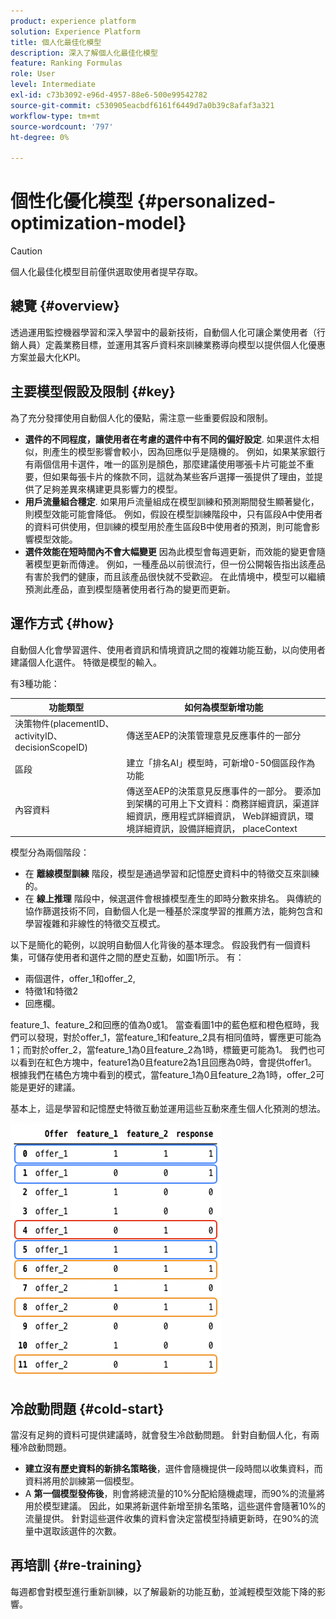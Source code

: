 ```yaml
---
product: experience platform
solution: Experience Platform
title: 個人化最佳化模型
description: 深入了解個人化最佳化模型
feature: Ranking Formulas
role: User
level: Intermediate
exl-id: c73b3092-e96d-4957-88e6-500e99542782
source-git-commit: c530905eacbdf6161f6449d7a0b39c8afaf3a321
workflow-type: tm+mt
source-wordcount: '797'
ht-degree: 0%

---
```


# 個性化優化模型 {#personalized-optimization-model}

>[!CAUTION]
>
>個人化最佳化模型目前僅供選取使用者提早存取。

## 總覽 {#overview}

透過運用監控機器學習和深入學習中的最新技術，自動個人化可讓企業使用者（行銷人員）定義業務目標，並運用其客戶資料來訓練業務導向模型以提供個人化優惠方案並最大化KPI。

## 主要模型假設及限制 {#key}

為了充分發揮使用自動個人化的優點，需注意一些重要假設和限制。

* **選件的不同程度，讓使用者在考慮的選件中有不同的偏好設定**. 如果選件太相似，則產生的模型影響會較小，因為回應似乎是隨機的。
例如，如果某家銀行有兩個信用卡選件，唯一的區別是顏色，那麼建議使用哪張卡片可能並不重要，但如果每張卡片的條款不同，這就為某些客戶選擇一張提供了理由，並提供了足夠差異來構建更具影響力的模型。
* **用戶流量組合穩定**. 如果用戶流量組成在模型訓練和預測期間發生顯著變化，則模型效能可能會降低。 例如，假設在模型訓練階段中，只有區段A中使用者的資料可供使用，但訓練的模型用於產生區段B中使用者的預測，則可能會影響模型效能。
* **選件效能在短時間內不會大幅變更** 因為此模型會每週更新，而效能的變更會隨著模型更新而傳達。 例如，一種產品以前很流行，但一份公開報告指出該產品有害於我們的健康，而且該產品很快就不受歡迎。 在此情境中，模型可以繼續預測此產品，直到模型隨著使用者行為的變更而更新。

## 運作方式 {#how}

自動個人化會學習選件、使用者資訊和情境資訊之間的複雜功能互動，以向使用者建議個人化選件。 特徵是模型的輸入。

有3種功能：

| 功能類型 | 如何為模型新增功能 |
|--------------|----------------------------|
| 決策物件(placementID、activityID、decisionScopeID) | 傳送至AEP的決策管理意見反應事件的一部分 |
| 區段 | 建立「排名AI」模型時，可新增0-50個區段作為功能 |
| 內容資料 | 傳送至AEP的決策意見反應事件的一部分。 要添加到架構的可用上下文資料：商務詳細資訊，渠道詳細資訊，應用程式詳細資訊， Web詳細資訊，環境詳細資訊，設備詳細資訊， placeContext |

模型分為兩個階段：

* 在 **離線模型訓練** 階段，模型是通過學習和記憶歷史資料中的特徵交互來訓練的。
* 在 **線上推理** 階段中，候選選件會根據模型產生的即時分數來排名。 與傳統的協作篩選技術不同，自動個人化是一種基於深度學習的推薦方法，能夠包含和學習複雜和非線性的特徵交互模式。

以下是簡化的範例，以說明自動個人化背後的基本理念。 假設我們有一個資料集，可儲存使用者和選件之間的歷史互動，如圖1所示。 有：
* 兩個選件，offer_1和offer_2,
* 特徵1和特徵2
* 回應欄。

feature_1、feature_2和回應的值為0或1。 當查看圖1中的藍色框和橙色框時，我們可以發現，對於offer_1，當feature_1和feature_2具有相同值時，響應更可能為1；而對於offer_2，當feature_1為0且feature_2為1時，標籤更可能為1。 我們也可以看到在紅色方塊中，feature1為0且feature2為1且回應為0時，會提供offer1。 根據我們在橘色方塊中看到的模式，當feature_1為0且feature_2為1時，offer_2可能是更好的建議。

基本上，這是學習和記憶歷史特徵互動並運用這些互動來產生個人化預測的想法。

![](../assets/perso-ranking-schema.png)

## 冷啟動問題 {#cold-start}

當沒有足夠的資料可提供建議時，就會發生冷啟動問題。 針對自動個人化，有兩種冷啟動問題。

* **建立沒有歷史資料的新排名策略後**，選件會隨機提供一段時間以收集資料，而資料將用於訓練第一個模型。
* A **第一個模型發佈後**，則會將總流量的10%分配給隨機處理，而90%的流量將用於模型建議。 因此，如果將新選件新增至排名策略，這些選件會隨著10%的流量提供。 針對這些選件收集的資料會決定當模型持續更新時，在90%的流量中選取該選件的次數。

## 再培訓 {#re-training}

每週都會對模型進行重新訓練，以了解最新的功能互動，並減輕模型效能下降的影響。
